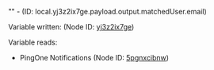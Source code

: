 "" - (ID: local.yj3z2ix7ge.payload.output.matchedUser.email)

Variable written:
 (Node ID: [yj3z2ix7ge](../nodes/yj3z2ix7ge.md))

Variable reads:
* PingOne Notifications (Node ID: [5pgnxcibnw](../nodes/5pgnxcibnw.md))
